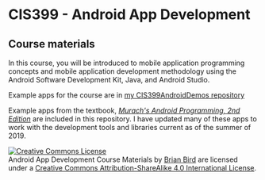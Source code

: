 # CIS399 - Android App Development

## Course materials

In this course, you will be introduced to mobile application programming concepts and mobile application development methodology using the Android Software Development Kit, Java, and Android Studio.  

Example apps for the course are in [my CIS399AndroidDemos repository](https://github.com/UO-CIS/CIS399AndroidDemos)  

Example apps from the textbook, [*Murach's Android Programming, 2nd Edition*](https://www.murach.com/shop/murach-s-android-programming-2nd-edition-detail) are included in this repository. I have updated many of these apps to work with the development tools and libraries current as of the summer of 2019.

<a rel="license" href="http://creativecommons.org/licenses/by-sa/4.0/"><img alt="Creative Commons License" style="border-width:0" src="https://i.creativecommons.org/l/by-sa/4.0/88x31.png" /></a><br /><span xmlns:dct="http://purl.org/dc/terms/" property="dct:title">Android App Development Course Materials</span> by <a xmlns:cc="http://creativecommons.org/ns#" href="https://birdsbits.blog" property="cc:attributionName" rel="cc:attributionURL">Brian Bird</a> are licensed under a <a rel="license" href="http://creativecommons.org/licenses/by-sa/4.0/">Creative Commons Attribution-ShareAlike 4.0 International License</a>.
